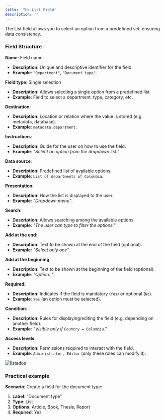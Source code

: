 ```yaml
---
title: 'The List Field'
description: ''
---
```


The List field allows you to select an option from a predefined set, ensuring data consistency.

### Field Structure
**Name**: Field name  
- **Description**: Unique and descriptive identifier for the field.  
- **Example**: `"Department"`, `"Document type"`.

**Field type**: Single selection  
- **Description**: Allows selecting a single option from a predefined list.  
- **Example**: Field to select a department, type, category, etc.

**Destination**:  
- **Description**: Location or relation where the value is stored (e.g. metadata, database).  
- **Example**: `metadata.department`.

**Instructions**:  
- **Description**: Guide for the user on how to use the field.  
- **Example**: *"Select an option from the dropdown list."*

**Data source**:  
- **Description**: Predefined list of available options.  
- **Example**: `List of departments of Colombia`.

**Presentation**:  
- **Description**: How the list is displayed to the user.  
- **Example**: *"Dropdown menu"*.

**Search**:  
- **Description**: Allows searching among the available options.  
- **Example**: *"The user can type to filter the options."*

**Add at the end**:  
- **Description**: Text to be shown at the end of the field (optional).  
- **Example**: *"Select only one"*.

**Add at the beginning**:  
- **Description**: Text to be shown at the beginning of the field (optional).  
- **Example**: *"Option: "*.

**Required**:  
- **Description**: Indicates if the field is mandatory (`Yes`) or optional (`No`).  
- **Example**: `Yes` (an option must be selected).

**Condition**:  
- **Description**: Rules for displaying/editing the field (e.g. depending on another field).  
- **Example**: *"Visible only if `Country = Colombia`."*

**Access levels**:  
- **Description**: Permissions required to interact with the field.  
- **Example**: `Administrator, Editor` (only these roles can modify it).

![listados](/archihub.github.io/imagenes/listados.png)

### Practical example
**Scenario**: Create a field for the document type:

1. **Label**: "Document type"
2. **Type**: List
3. **Options**: Article, Book, Thesis, Report
4. **Required**: Yes 